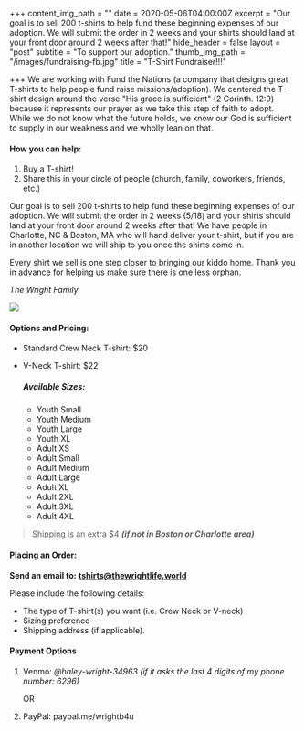 +++
content_img_path = ""
date = 2020-05-06T04:00:00Z
excerpt = "Our goal is to sell 200 t-shirts to help fund these beginning expenses of our adoption.  We will submit the order in 2 weeks and your shirts should land at your front door around 2 weeks after that!"
hide_header = false
layout = "post"
subtitle = "To support our adoption."
thumb_img_path = "/images/fundraising-fb.jpg"
title = "T-Shirt Fundraiser!!!"

+++
We are working with Fund the Nations (a company that designs great T-shirts to help people fund raise missions/adoption). We centered the T-shirt design around the verse "His grace is sufficient" (2 Corinth. 12:9) because it represents our prayer as we take this step of faith to adopt. While we do not know what the future holds, we know our God is sufficient to supply in our weakness and we wholly lean on that.

#### **How you can help:**

1. Buy a T-shirt!
2. Share this in your circle of people (church, family, coworkers, friends, etc.)

Our goal is to sell 200 t-shirts to help fund these beginning expenses of our adoption.  We will submit the order in 2 weeks (5/18) and your shirts should land at your front door around 2 weeks after that! We have people in Charlotte, NC & Boston, MA who will hand deliver your t-shirt, but if you are in another location we will ship to you once the shirts come in.

Every shirt we sell is one step closer to bringing our kiddo home. Thank you in advance for helping us make sure there is one less orphan.

_The Wright Family_

![](/images/8500136260398777912.jpg)

#### **Options and Pricing**:

* Standard Crew Neck T-shirt: $20
* V-Neck T-shirt: $22

  ##### Available Sizes:
  * Youth Small
  * Youth Medium
  * Youth Large
  * Youth XL
  * Adult XS
  * Adult Small
  * Adult Medium
  * Adult Large
  * Adult XL
  * Adult 2XL
  * Adult 3XL
  * Adult 4XL

> Shipping is an extra $4  **_(if not in Boston or Charlotte area)_**

#### Placing an Order:

**Send an email to:** [**tshirts@thewrightlife.world**](mailto:tshirts@thewrightlife.world "tshirts@thewrightlife.world")

Please include the following details:

* The type of T-shirt(s) you want (i.e. Crew Neck or V-neck)
* Sizing preference
* Shipping address (if applicable).

#### Payment Options

1. Venmo: _@haley-wright-34963 (if it asks the last 4 digits of my phone number: 6296)_

   OR
2. PayPal:  paypal.me/wrightb4u